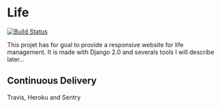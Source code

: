 # Life 

[![Build Status](https://travis-ci.org/Squalex/life.svg?branch=master)](https://travis-ci.org/Squalex/life)

This projet has for goal to provide a responsive website for life management.
It is made with Django 2.0 and severals tools I will describe later...


## Continuous Delivery
Travis, Heroku and Sentry